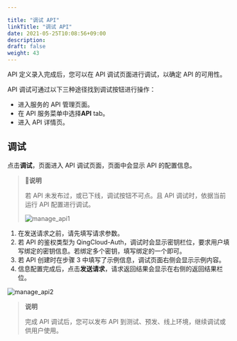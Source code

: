 ```yaml
---

title: "调试 API"
linkTitle: "调试 API"
date: 2021-05-25T10:08:56+09:00
description:
draft: false
weight: 43
---
```


API 定义录入完成后，您可以在 API 调试页面进行调试，以确定 API 的可用性。

API 调试可通过以下三种途径找到调试按钮进行操作：

- 进入服务的 API 管理页面。
- 在 API 服务菜单中选择**API** tab。
- 进入 API 详情页。

## 调试

 点击**调试**，页面进入 API 调试页面，页面中会显示 API 的配置信息。

> **说明**
>
>  若 API 未发布过，或已下线，调试按钮不可点。且 API 调试时，依据当前运行 API 配置进行调试。
>
> ![manage_api1](../_images/manage_api1.png)

1. 在发送请求之前，请先填写请求参数。
2. 若 API 的鉴权类型为 QingCloud-Auth，调试时会显示密钥栏位，要求用户填写绑定的密钥信息。若绑定多个密钥，填写绑定的一个即可。
3. 若 API 创建时在步骤 3 中填写了示例信息，调试页面右侧会显示示例内容。
4. 信息配置完成后，点击**发送请求**，请求返回结果会显示在右侧的返回结果栏位。

![manage_api2](../_images/manage_api2.png)

> **说明**
>
> 完成 API 调试后，您可以发布 API 到测试、预发、线上环境，继续调试或供用户使用。

